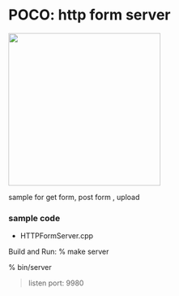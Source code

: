 POCO: http form server
===============

<image src="https://raw.githubusercontent.com/ohwada/MAC_cpp_Samples/master/POCO/screenshots/http_form_server.png" width="300" /> 

sample for get form, post form , upload

### sample code
- HTTPFormServer.cpp

Build and Run:
% make server

% bin/server
> listen port: 9980


